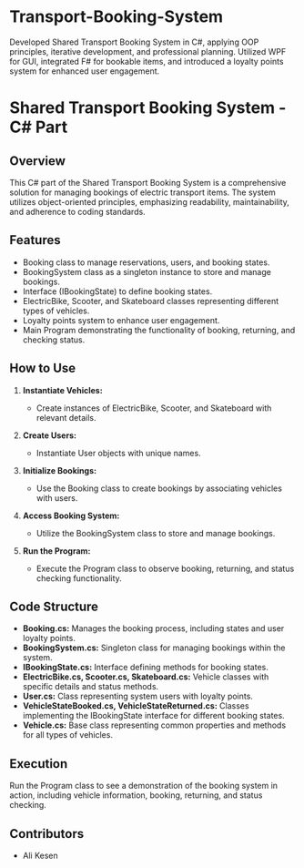 # Transport-Booking-System
Developed Shared Transport Booking System in C#, applying OOP principles, iterative development, and professional planning. Utilized WPF for GUI, integrated F# for bookable items, and introduced a loyalty points system for enhanced user engagement.

# Shared Transport Booking System - C# Part

## Overview

This C# part of the Shared Transport Booking System is a comprehensive solution for managing bookings of electric transport items. The system utilizes object-oriented principles, emphasizing readability, maintainability, and adherence to coding standards.

## Features

- Booking class to manage reservations, users, and booking states.
- BookingSystem class as a singleton instance to store and manage bookings.
- Interface (IBookingState) to define booking states.
- ElectricBike, Scooter, and Skateboard classes representing different types of vehicles.
- Loyalty points system to enhance user engagement.
- Main Program demonstrating the functionality of booking, returning, and checking status.

## How to Use

1. **Instantiate Vehicles:**
   - Create instances of ElectricBike, Scooter, and Skateboard with relevant details.

2. **Create Users:**
   - Instantiate User objects with unique names.

3. **Initialize Bookings:**
   - Use the Booking class to create bookings by associating vehicles with users.

4. **Access Booking System:**
   - Utilize the BookingSystem class to store and manage bookings.

5. **Run the Program:**
   - Execute the Program class to observe booking, returning, and status checking functionality.

## Code Structure

- **Booking.cs:** Manages the booking process, including states and user loyalty points.
- **BookingSystem.cs:** Singleton class for managing bookings within the system.
- **IBookingState.cs:** Interface defining methods for booking states.
- **ElectricBike.cs, Scooter.cs, Skateboard.cs:** Vehicle classes with specific details and status methods.
- **User.cs:** Class representing system users with loyalty points.
- **VehicleStateBooked.cs, VehicleStateReturned.cs:** Classes implementing the IBookingState interface for different booking states.
- **Vehicle.cs:** Base class representing common properties and methods for all types of vehicles.

## Execution

Run the Program class to see a demonstration of the booking system in action, including vehicle information, booking, returning, and status checking.

## Contributors

- Ali Kesen

